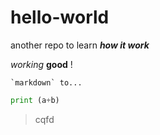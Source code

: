 # hello-world
another repo to learn ___how it work___

*working* **good** !

    `markdown` to...
```python
print (a+b)
```
> cqfd
